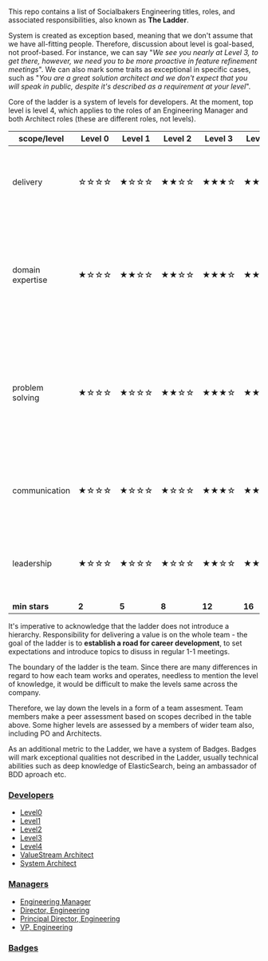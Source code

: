 This repo contains a list of Socialbakers Engineering titles, roles, and associated responsibilities, also known as **The Ladder**.

  System is created as exception based, meaning that we don't assume that we have all-fitting people. Therefore, discussion about level is goal-based, not proof-based. For instance, we can say "*We see you nearly at Level 3, to get there, however, we need you to be more proactive in feature refinement meetings*". We can also mark some traits as exceptional in specific cases, such as "*You are a great solution architect and we don't expect that you will speak in public, despite it's described as a requirement at your level*".

  Core of the ladder is a system of levels for developers. At the moment, top level is level 4, which applies to the roles of an Engineering Manager and both Architect roles (these are different roles, not levels).

| scope/level    | Level 0 | Level 1 | Level 2 | Level 3 | Level 4 | Skills |
|----------------|---------|---------|---------|---------|---------|---------|
| delivery         |   ☆☆☆☆   |    ★☆☆☆    |    ★★☆☆    |    ★★★☆    |    ★★★★    | Scoping and prioritization, Testing and monitoring, Shipping to production, Initiative |
| domain expertise   |   ★☆☆☆   |   ★★☆☆   |   ★★☆☆   |   ★★★☆   |   ★★★★   | Knowledge of your discipline (e.g. Payments, AppSec, Provisioning, Machine Learning), Language, Tools, Business and product sense |
| problem solving     |   ★☆☆☆   |   ★☆☆☆   |   ★★☆☆   |   ★★★☆  |   ★★★☆   | Architecture & design patterns, Breaking down large problems, Critical thinking, Analytical skills, Creativity, Decision making |
| communication  |   ★☆☆☆   |    ★☆☆☆    |  ★☆☆☆   |   ★★★☆   |  ★★★★   | Documentation, Collaboration, Relationship-building, Interviewing, Listening, Empathy |
| leadership  |   ★☆☆☆   |    ★☆☆☆    |   ★☆☆☆   |   ★★☆☆   |   ★★★★   |Accountability, Responsibility, Mentorship, Making hard decisions, Setting an example |
| **min stars**    |  **2**  |  **5**  |  **8**  |  **12** |  **16** ||

  It's imperative to acknowledge that the ladder does not introduce a hierarchy. Responsibility for delivering a value is on the whole team - the goal of the ladder is to **establish a road for career development**, to set expectations and introduce topics to disuss in regular 1-1 meetings.

 The boundary of the ladder is the team. Since there are many differences in regard to how each team works and operates, needless to mention the level of knowledge, it would be difficult to make the levels same across the company.
 
 Therefore, we lay down the levels in a form of a team assesment. Team members make a peer assessment based on scopes decribed in the table above. Some higher levels are assessed by a members of wider team also, including PO and Architects.

  As an additional metric to the Ladder, we have a system of Badges. Badges will mark exceptional qualities not described in the Ladder, usually technical abilities such as deep knowledge of ElasticSearch, being an ambassador of BDD aproach etc.



### [Developers](developers/developers_path.md)

* [Level0](developers/intern.md)
* [Level1](developers/level1.md)
* [Level2](developers/level2.md)
* [Level3](developers/level3.md)
* [Level4](developers/level4.md)
* [ValueStream Architect](developers/vsarchitect.md)
* [System Architect](developers/systemarchitect.md)

### [Managers](managers/managers_path.md)

* [Engineering Manager](managers/engineering_manager.md)
* [Director, Engineering](managers/director_engineering.md)
* [Principal Director, Engineering](managers/principal_director_engineering.md)
* [VP, Engineering](managers/vp_engineering.md)


### [Badges](badges/badges.md)



